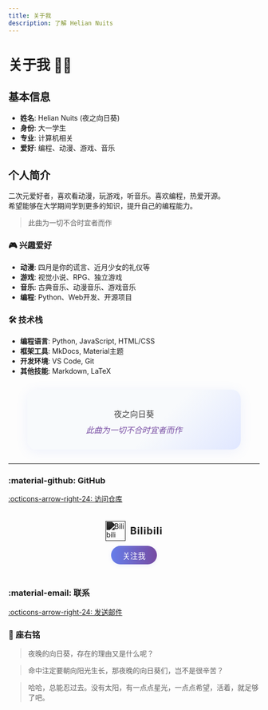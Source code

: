 ```yaml
---
title: 关于我
description: 了解 Helian Nuits
---
```


# 关于我 👨‍💻

<div class="grid" markdown>

<div class="card" markdown>

## 基本信息

- **姓名**: Helian Nuits (夜之向日葵)
- **身份**: 大一学生
- **专业**: 计算机相关
- **爱好**: 编程、动漫、游戏、音乐

</div>

<div class="card" markdown>

## 个人简介

二次元爱好者，喜欢看动漫，玩游戏，听音乐。喜欢编程，热爱开源。  
希望能够在大学期间学到更多的知识，提升自己的编程能力。

> 此曲为一切不合时宜者而作

</div>

</div>

<div class="grid" markdown>

<div class="card" markdown>

### 🎮 兴趣爱好

- **动漫**: 四月是你的谎言、近月少女的礼仪等
- **游戏**: 视觉小说、RPG、独立游戏
- **音乐**: 古典音乐、动漫音乐、游戏音乐
- **编程**: Python、Web开发、开源项目

</div>

<div class="card" markdown>

### 🛠️ 技术栈

- **编程语言**: Python, JavaScript, HTML/CSS
- **框架工具**: MkDocs, Material主题
- **开发环境**: VS Code, Git
- **其他技能**: Markdown, LaTeX

</div>

</div>

<div class="card" style="max-width: 400px; margin: 2em auto; padding: 2em 1em; background: linear-gradient(135deg, #f8fafc 60%, #e0e7ff 100%); border-radius: 18px; box-shadow: 0 4px 24px rgba(102,126,234,0.10); display: flex; flex-direction: column; align-items: center;">
  <div style="font-size: 1.15em; color: #444; font-weight: 500; text-align: center; margin-top: 0.5em;">
    夜之向日葵<br>
    <span style="display:inline-block; margin-top:0.5em; color:#764ba2; font-style:italic; font-size:1em; font-weight:400;">
      此曲为一切不合时宜者而作
    </span>
  </div>
</div>

---

<div class="grid" markdown>

<div class="card" markdown>

### :material-github: GitHub

[:octicons-arrow-right-24: 访问仓库](https://github.com/SXP-Simon/HelianNuits)

</div>

<div class="card" style="display: flex; align-items: center; justify-content: center; flex-direction: column; padding: 1.5em 0;">
  <div style="display: flex; align-items: center; gap: 0.7em; margin-bottom: 0.7em;">
    <img src="https://cdn.jsdelivr.net/npm/simple-icons@v11/icons/bilibili.svg" alt="Bilibili" width="40" style="filter: grayscale(1) brightness(0.2);" />
    <span style="font-size: 1.4em; font-weight: bold; letter-spacing: 1px;">Bilibili</span>
  </div>
  <a href="https://space.bilibili.com/609923881" target="_blank" style="display: inline-block; background: linear-gradient(90deg, #667eea 0%, #764ba2 100%); color: #fff; padding: 0.5em 1.5em; border-radius: 20px; font-size: 1.1em; font-weight: 500; text-decoration: none; box-shadow: 0 2px 8px rgba(102,126,234,0.10); transition: background 0.3s;">
    关注我
  </a>
</div>

<div class="card" markdown>

### :material-email: 联系

[:octicons-arrow-right-24: 发送邮件](mailto:Nighthelianthus@email.ncu.edu.cn)

</div>

</div>

<div class="grid" markdown>

<div class="card" markdown>

### 🌟 座右铭

> 夜晚的向日葵，存在的理由又是什么呢？

> 命中注定要朝向阳光生长，那夜晚的向日葵们，岂不是很辛苦？

> 哈哈，总能忍过去。没有太阳，有一点点星光，一点点希望，活着，就足够了吧。

</div>

</div>
